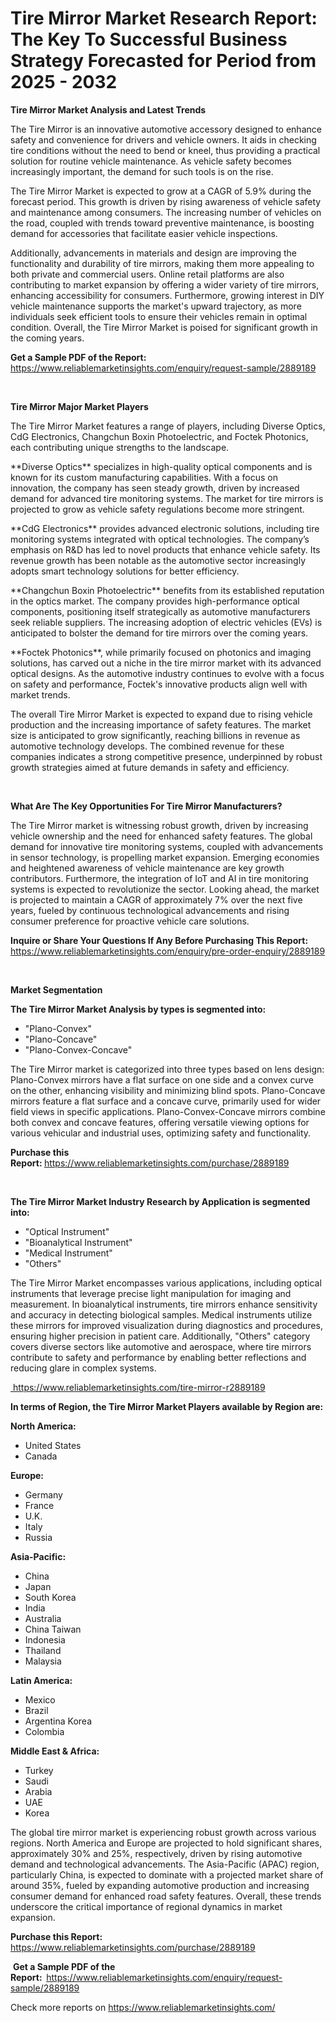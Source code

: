 <p><h1>Tire Mirror Market Research Report: The Key To Successful Business Strategy Forecasted for Period from 2025 - 2032</h1></p><p><strong>Tire Mirror Market Analysis and Latest Trends</strong></p>
<p><p>The Tire Mirror is an innovative automotive accessory designed to enhance safety and convenience for drivers and vehicle owners. It aids in checking tire conditions without the need to bend or kneel, thus providing a practical solution for routine vehicle maintenance. As vehicle safety becomes increasingly important, the demand for such tools is on the rise.</p><p>The Tire Mirror Market is expected to grow at a CAGR of 5.9% during the forecast period. This growth is driven by rising awareness of vehicle safety and maintenance among consumers. The increasing number of vehicles on the road, coupled with trends toward preventive maintenance, is boosting demand for accessories that facilitate easier vehicle inspections.</p><p>Additionally, advancements in materials and design are improving the functionality and durability of tire mirrors, making them more appealing to both private and commercial users. Online retail platforms are also contributing to market expansion by offering a wider variety of tire mirrors, enhancing accessibility for consumers. Furthermore, growing interest in DIY vehicle maintenance supports the market's upward trajectory, as more individuals seek efficient tools to ensure their vehicles remain in optimal condition. Overall, the Tire Mirror Market is poised for significant growth in the coming years.</p></p>
<p><strong>Get a Sample PDF of the Report:&nbsp;</strong> <a href="https://www.reliablemarketinsights.com/enquiry/request-sample/2889189?utm_campaign=2218&utm_medium=2&utm_source=Github&utm_content=ia&utm_term=14032025&utm_id=tire-mirror">https://www.reliablemarketinsights.com/enquiry/request-sample/2889189</a></p>
<p>&nbsp;</p>
<p><strong>Tire Mirror Major Market Players</strong></p>
<p><p>The Tire Mirror Market features a range of players, including Diverse Optics, CdG Electronics, Changchun Boxin Photoelectric, and Foctek Photonics, each contributing unique strengths to the landscape.</p><p>**Diverse Optics** specializes in high-quality optical components and is known for its custom manufacturing capabilities. With a focus on innovation, the company has seen steady growth, driven by increased demand for advanced tire monitoring systems. The market for tire mirrors is projected to grow as vehicle safety regulations become more stringent.</p><p>**CdG Electronics** provides advanced electronic solutions, including tire monitoring systems integrated with optical technologies. The company’s emphasis on R&D has led to novel products that enhance vehicle safety. Its revenue growth has been notable as the automotive sector increasingly adopts smart technology solutions for better efficiency.</p><p>**Changchun Boxin Photoelectric** benefits from its established reputation in the optics market. The company provides high-performance optical components, positioning itself strategically as automotive manufacturers seek reliable suppliers. The increasing adoption of electric vehicles (EVs) is anticipated to bolster the demand for tire mirrors over the coming years.</p><p>**Foctek Photonics**, while primarily focused on photonics and imaging solutions, has carved out a niche in the tire mirror market with its advanced optical designs. As the automotive industry continues to evolve with a focus on safety and performance, Foctek's innovative products align well with market trends.</p><p>The overall Tire Mirror Market is expected to expand due to rising vehicle production and the increasing importance of safety features. The market size is anticipated to grow significantly, reaching billions in revenue as automotive technology develops. The combined revenue for these companies indicates a strong competitive presence, underpinned by robust growth strategies aimed at future demands in safety and efficiency.</p></p>
<p>&nbsp;</p>
<p><strong>What Are The Key Opportunities For Tire Mirror Manufacturers?</strong></p>
<p><p>The Tire Mirror market is witnessing robust growth, driven by increasing vehicle ownership and the need for enhanced safety features. The global demand for innovative tire monitoring systems, coupled with advancements in sensor technology, is propelling market expansion. Emerging economies and heightened awareness of vehicle maintenance are key growth contributors. Furthermore, the integration of IoT and AI in tire monitoring systems is expected to revolutionize the sector. Looking ahead, the market is projected to maintain a CAGR of approximately 7% over the next five years, fueled by continuous technological advancements and rising consumer preference for proactive vehicle care solutions.</p></p>
<p><strong>Inquire or Share Your Questions If Any Before Purchasing This Report:</strong> <a href="https://www.reliablemarketinsights.com/enquiry/pre-order-enquiry/2889189?utm_campaign=2218&utm_medium=2&utm_source=Github&utm_content=ia&utm_term=14032025&utm_id=tire-mirror">https://www.reliablemarketinsights.com/enquiry/pre-order-enquiry/2889189</a></p>
<p>&nbsp;</p>
<p><strong>Market Segmentation</strong></p>
<p><strong>The Tire Mirror Market Analysis by types is segmented into:</strong></p>
<p><ul><li>"Plano-Convex"</li><li>"Plano-Concave"</li><li>"Plano-Convex-Concave"</li></ul></p>
<p><p>The Tire Mirror market is categorized into three types based on lens design: Plano-Convex mirrors have a flat surface on one side and a convex curve on the other, enhancing visibility and minimizing blind spots. Plano-Concave mirrors feature a flat surface and a concave curve, primarily used for wider field views in specific applications. Plano-Convex-Concave mirrors combine both convex and concave features, offering versatile viewing options for various vehicular and industrial uses, optimizing safety and functionality.</p></p>
<p><strong>Purchase this Report:&nbsp;</strong><a href="https://www.reliablemarketinsights.com/purchase/2889189?utm_campaign=2218&utm_medium=2&utm_source=Github&utm_content=ia&utm_term=14032025&utm_id=tire-mirror">https://www.reliablemarketinsights.com/purchase/2889189</a></p>
<p>&nbsp;</p>
<p><strong>The Tire Mirror Market Industry Research by Application is segmented into:</strong></p>
<p><ul><li>"Optical Instrument"</li><li>"Bioanalytical Instrument"</li><li>"Medical Instrument"</li><li>"Others"</li></ul></p>
<p><p>The Tire Mirror Market encompasses various applications, including optical instruments that leverage precise light manipulation for imaging and measurement. In bioanalytical instruments, tire mirrors enhance sensitivity and accuracy in detecting biological samples. Medical instruments utilize these mirrors for improved visualization during diagnostics and procedures, ensuring higher precision in patient care. Additionally, "Others" category covers diverse sectors like automotive and aerospace, where tire mirrors contribute to safety and performance by enabling better reflections and reducing glare in complex systems.</p></p>
<p><a href="https://www.reliablemarketinsights.com/tire-mirror-r2889189?utm_campaign=2218&utm_medium=2&utm_source=Github&utm_content=ia&utm_term=14032025&utm_id=tire-mirror">&nbsp;https://www.reliablemarketinsights.com/tire-mirror-r2889189</a></p>
<p><strong>In terms of Region, the Tire Mirror Market Players available by Region are:</strong></p>
<p>
    <p> <strong> North America: </strong>
        <ul>
            <li>United States</li>
            <li>Canada</li>
        </ul>
        </p> 
    <p> <strong> Europe: </strong>
        <ul>
            <li>Germany</li>
            <li>France</li>
            <li>U.K.</li>
            <li>Italy</li>
            <li>Russia</li>
        </ul>
        </p> 
    <p> <strong> Asia-Pacific: </strong>
        <ul>
            <li>China</li>
            <li>Japan</li>
            <li>South Korea</li>
            <li>India</li>
            <li>Australia</li>
            <li>China Taiwan</li>
            <li>Indonesia</li>
            <li>Thailand</li>
            <li>Malaysia</li>
        </ul>
        </p> 
    <p> <strong> Latin America: </strong>
        <ul>
            <li>Mexico</li>
            <li>Brazil</li>
            <li>Argentina Korea</li>
            <li>Colombia</li>
        </ul>
        </p> 
    <p> <strong> Middle East & Africa: </strong>
        <ul>
            <li>Turkey</li>
            <li>Saudi</li>
            <li>Arabia</li>
            <li>UAE</li>
            <li>Korea</li>
        </ul>
    </p>
    </p>
<p><p>The global tire mirror market is experiencing robust growth across various regions. North America and Europe are projected to hold significant shares, approximately 30% and 25%, respectively, driven by rising automotive demand and technological advancements. The Asia-Pacific (APAC) region, particularly China, is expected to dominate with a projected market share of around 35%, fueled by expanding automotive production and increasing consumer demand for enhanced road safety features. Overall, these trends underscore the critical importance of regional dynamics in market expansion.</p></p>
<p><strong>Purchase this Report: </strong><a href="https://www.reliablemarketinsights.com/purchase/2889189?utm_campaign=2218&utm_medium=2&utm_source=Github&utm_content=ia&utm_term=14032025&utm_id=tire-mirror">https://www.reliablemarketinsights.com/purchase/2889189</a></p>
<p>&nbsp;<strong>Get a Sample PDF of the Report:&nbsp;&nbsp;</strong><a href="https://www.reliablemarketinsights.com/enquiry/request-sample/2889189?utm_campaign=2218&utm_medium=2&utm_source=Github&utm_content=ia&utm_term=14032025&utm_id=tire-mirror">https://www.reliablemarketinsights.com/enquiry/request-sample/2889189</a></p>
<p><strong></strong></p>
<p>Check more reports on <a href="https://www.reliablemarketinsights.com/?utm_campaign=2218&utm_medium=2&utm_source=Github&utm_content=ia&utm_term=14032025&utm_id=tire-mirror">https://www.reliablemarketinsights.com/</a></p>